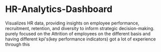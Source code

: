 # HR-Analytics-Dashboard
Visualizes HR data, providing insights on employee performance, recruitment, retention, and diversity to inform strategic decision-making. purely focused on the Attrition of employees on the different basis and having different kpi's(key performance indicators)  got a lot of experience through this
